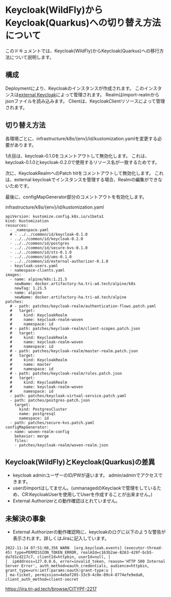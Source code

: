# Keycloak(WildFly)からKeycloak(Quarkus)への切り替え方法について
このドキュメントでは、Keycloak(WildFly)からKeycloak(Quarkus)への移行方法について説明します。

## 構成
Deploymentにより、Keycloakのインスタンスが作成されます。
このインスタンスは[external Keycloak](https://www.keycloak.org/docs/17.0/server_installation/#_external_keycloak)によって管理されます。
Realmはimport-realmからjsonファイルを読み込みます。
Clientは、KeycloakClientリソースによって管理されます。

## 切り替え方法
各環境ごとに、infrastructure/k8s/{env}/id/kustomization.yamlを変更する必要があります。

1点目は、keycloak-0.1.0をコメントアウトして無効化します。
これは、keycloak-0.1.0とkeycloak-0.2.0で使用するリソース名が一致するためです。

次に、KeycloakRealmへのPatch hitをコメントアウトして無効化します。
これは、external keycloakでインスタンスを管理する場合、Realmの編集ができないためです。

最後に、configMapGenerator部分のコメントアウトを有効化します。

infrastructure/k8s/{env}/id/kustomization.yaml
```
apiVersion: kustomize.config.k8s.io/v1beta1
kind: Kustomization
resources:
  - _namespace.yaml
  # - ../../common/id/keycloak-0.1.0
  - ../../common/id/keycloak-0.2.0
  - ../../common/id/postgres
  - ../../common/id/secure-kvs-0.1.0
  - ../../common/id/sts-0.1.0
  - ../../common/id/ums-0.1.0
  - ../../common/id/external-authorizer-0.1.0
  - keycloak-users.yaml
  - namespace-clients.yaml
images:
  - name: alpine/k8s:1.21.5
    newName: docker.artifactory-ha.tri-ad.tech/alpine/k8s
    newTag: 1.21.5
  - name: alpine
    newName: docker.artifactory-ha.tri-ad.tech/alpine
patches:
  # - path: patches/keycloak-realm/authentication-flows.patch.yaml
  #   target:
  #     kind: KeycloakRealm
  #     name: keycloak-realm-woven
  #     namespace: id
  # - path: patches/keycloak-realm/client-scopes.patch.json
  #   target:
  #     kind: KeycloakRealm
  #     name: keycloak-realm-woven
  #     namespace: id
  # - path: patches/keycloak-realm/master-realm.patch.json
  #   target:
  #     kind: KeycloakRealm
  #     name: master
  #     namespace: id
  # - path: patches/keycloak-realm/roles.patch.json
  #   target:
  #     kind: KeycloakRealm
  #     name: keycloak-realm-woven
  #     namespace: id
  - path: patches/keycloak-virtual-service.patch.yaml
  - path: patches/postgres-patch.json
    target:
      kind: PostgresCluster
      name: postgresql
      namespace: id
  - path: patches/secure-kvs.patch.yaml
configMapGenerator:
  - name: woven-realm-config
    behavior: merge
    files:
    - patches/keycloak-realm/woven-realm.json
```

## Keycloak(WildFly)とKeycloak(Quarkus)の差異
- keycloak adminユーザーのID/PWが違います。 admin/adminでアクセスできます。
- userのimportはしてません。(unmanagedのKeyclaokで管理をしているため、CR:KeycloakUserを使用してUserを作成することが出来ません。)
- External Authorizerとの動作確認はとれていません。

## 未解決の事象
- External Authorizerの動作確認時に、keycloakのログに以下のような警告が表示されます。詳しくはJiraに記入しています。
```
2022-11-14 07:51:08,356 WARN  [org.keycloak.events] (executor-thread-45) type=PERMISSION_TOKEN_ERROR, realmId=c163b2ae-8263-429f-bcb5-da7d1cd217c7, clientId=httpbin, userId=null, │
│  ipAddress=127.0.0.6, error=invalid_token, reason='HTTP 500 Internal Server Error', auth_method=oauth_credentials, audience=httpbin, grant_type=urn:ietf:params:oauth:grant-type:u │
│ ma-ticket, permission=4ebaf285-33c9-4c0e-89c4-8774efe9eda0, client_auth_method=client-secret
```
https://jira.tri-ad.tech/browse/CITYPF-2217

